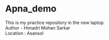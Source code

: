 # Apna_demo
This is my practice repository in the new laptop.
<br>
Author - Himadri Mohan Sarkar
<br>
Location : Asansol
